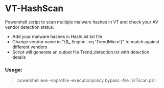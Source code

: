 # VT-HashScan

Powershell script to scan multiple malware hashes in VT and check your AV vendor detection status. 

* Add your malware hashes in HashList.txt file
* Change vendor name in "{$_.Engine -eq 'TrendMicro'}" to match against different vendors
* Script will generate an output file Trend_detection.txt with detection details

### Usage:
> powershell.exe -noprofile -executionpolicy bypass -file .\VTscan.ps1



